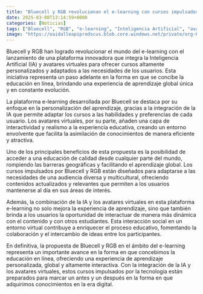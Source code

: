 ```yaml
---
title: "Bluecell y RGB revolucionan el e-learning con cursos impulsados por Inteligencia Artificial"
date: 2025-03-08T13:14:59+0000
categories: [Noticias]
tags: ["Bluecell", "RGB", "e-learning", "Inteligencia Artificial", "avatares virtuales", "personalización del aprendizaje", "experiencia educativa."]
image: "https://oaidalleapiprodscus.blob.core.windows.net/private/org-HKmKxpuNw3Y88lm4EBrIPq0n/user-ZwiCXOggLL8ZNNKE2g7rXFmV/img-AkchwFumEXQAsc4c5QgQHQtJ.png?st=2025-03-08T12%3A14%3A59Z&se=2025-03-08T14%3A14%3A59Z&sp=r&sv=2024-08-04&sr=b&rscd=inline&rsct=image/png&skoid=d505667d-d6c1-4a0a-bac7-5c84a87759f8&sktid=a48cca56-e6da-484e-a814-9c849652bcb3&skt=2025-03-07T22%3A07%3A52Z&ske=2025-03-08T22%3A07%3A52Z&sks=b&skv=2024-08-04&sig=6qc/gItSmV5Qcs26N748xTU2m%2BfPHNbz1HrtjQglS5Q%3D"
---
```


Bluecell y RGB han logrado revolucionar el mundo del e-learning con el lanzamiento de una plataforma innovadora que integra la Inteligencia Artificial (IA) y avatares virtuales para ofrecer cursos altamente personalizados y adaptados a las necesidades de los usuarios. Esta iniciativa representa un paso adelante en la forma en que se concibe la educación en línea, brindando una experiencia de aprendizaje global única y en constante evolución.

La plataforma e-learning desarrollada por Bluecell se destaca por su enfoque en la personalización del aprendizaje, gracias a la integración de la IA que permite adaptar los cursos a las habilidades y preferencias de cada usuario. Los avatares virtuales, por su parte, añaden una capa de interactividad y realismo a la experiencia educativa, creando un entorno envolvente que facilita la asimilación de conocimientos de manera eficiente y atractiva.

Uno de los principales beneficios de esta propuesta es la posibilidad de acceder a una educación de calidad desde cualquier parte del mundo, rompiendo las barreras geográficas y facilitando el aprendizaje global. Los cursos impulsados por Bluecell y RGB están diseñados para adaptarse a las necesidades de una audiencia diversa y multicultural, ofreciendo contenidos actualizados y relevantes que permiten a los usuarios mantenerse al día en sus áreas de interés.

Además, la combinación de la IA y los avatares virtuales en esta plataforma e-learning no solo mejora la experiencia de aprendizaje, sino que también brinda a los usuarios la oportunidad de interactuar de manera más dinámica con el contenido y con otros estudiantes. Esta interacción social en un entorno virtual contribuye a enriquecer el proceso educativo, fomentando la colaboración y el intercambio de ideas entre los participantes.

En definitiva, la propuesta de Bluecell y RGB en el ámbito del e-learning representa un importante avance en la forma en que concebimos la educación en línea, ofreciendo una experiencia de aprendizaje personalizada, global y altamente interactiva. Con la integración de la IA y los avatares virtuales, estos cursos impulsados por la tecnología están preparados para marcar un antes y un después en la forma en que adquirimos conocimientos en la era digital.
    